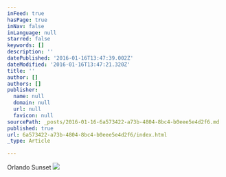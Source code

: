 ```yaml
---
inFeed: true
hasPage: true
inNav: false
inLanguage: null
starred: false
keywords: []
description: ''
datePublished: '2016-01-16T13:47:39.002Z'
dateModified: '2016-01-16T13:47:21.320Z'
title: ''
author: []
authors: []
publisher:
  name: null
  domain: null
  url: null
  favicon: null
sourcePath: _posts/2016-01-16-6a573422-a73b-4804-8bc4-b0eee5e4d2f6.md
published: true
url: 6a573422-a73b-4804-8bc4-b0eee5e4d2f6/index.html
_type: Article

---
```

Orlando Sunset
![](https://the-grid-user-content.s3-us-west-2.amazonaws.com/46eb82b0-daca-468a-9419-a01b506854c0.jpg)